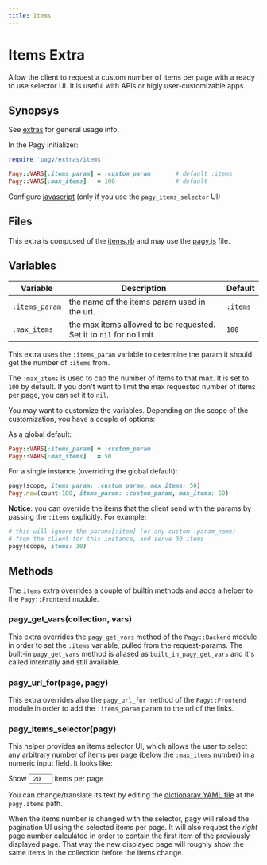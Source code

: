 ```yaml
---
title: Items
---
```

# Items Extra

Allow the client to request a custom number of items per page with a ready to use selector UI. It is useful with APIs or higly user-customizable apps.

## Synopsys

See [extras](../extras.md) for general usage info.

In the Pagy initializer:

```ruby
require 'pagy/extras/items'

Pagy::VARS[:items_param] = :custom_param       # default :items
Pagy::VARS[:max_items]   = 100                 # default
```

Configure [javascript](../extras.md#javascript) (only if you use the `pagy_items_selector` UI)

## Files

This extra is composed of the [items.rb](https://github.com/ddnexus/pagy/blob/master/lib/pagy/extras/items.rb) and may use the [pagy.js](https://github.com/ddnexus/pagy/blob/master/lib/pagy/extras/javascripts/pagy.js) file.

## Variables

| Variable       | Description                                                          | Default  |
| -------------- | -------------------------------------------------------------------- | -------- |
| `:items_param` | the name of the items param used in the url.                         | `:items` |
| `:max_items`   | the max items allowed to be requested. Set it to `nil` for no limit. | `100`    |

This extra uses the `:items_param` variable to determine the param it should get the number of `:items` from.

The `:max_items` is used to cap the number of items to that max. It is set to `100` by default. If you don't want to limit the max requested number of items per page, you can set it to `nil`.

You may want to customize the variables. Depending on the scope of the customization, you have a couple of options:

As a global default:

```ruby
Pagy::VARS[:items_param] = :custom_param
Pagy::VARS[:max_items]   = 50
```

For a single instance (overriding the global default):

```ruby
pagy(scope, items_param: :custom_param, max_items: 50)
Pagy.new(count:100, items_param: :custom_param, max_items: 50)
```

**Notice**: you can override the items that the client send with the params by passing the `:items` explicitly. For example:

```ruby
# this will ignore the params[:item] (or any custom :param_name)
# from the client for this instance, and serve 30 items
pagy(scope, items: 30)
```

## Methods

The `items` extra overrides a couple of builtin methods and adds a helper to the `Pagy::Frontend` module.

### pagy_get_vars(collection, vars)

This extra overrides the `pagy_get_vars` method of the `Pagy::Backend` module in order to set the `:items` variable, pulled from the request-params. The built-in `pagy_get_vars` method is aliased as `built_in_pagy_get_vars` and it's called internally and still available.

### pagy_url_for(page, pagy)

This extra overrides also the `pagy_url_for` method of the `Pagy::Frontend` module in order to add the `:items_param` param to the url of the links.

### pagy_items_selector(pagy)

This helper provides an items selector UI, which allows the user to select any arbitrary number of items per page (below the `:max_items` number) in a numeric input field. It looks like:

<span>Show <input type="number" min="1" max="100" value="20" style="padding: 0; text-align: center; width: 3rem;"> items per page</span>

You can change/translate its text by editing the [dictionaray YAML file](https://github.com/ddnexus/pagy/blob/master/lib/locales/pagy.yml) at the `pagy.items` path.

When the items number is changed with the selector, pagy will reload the pagination UI using the selected items per page. It will also request the _right_ page number calculated in order to contain the first item of the previously displayed page. That way the new displayed page will roughly show the same items in the collection before the items change.

